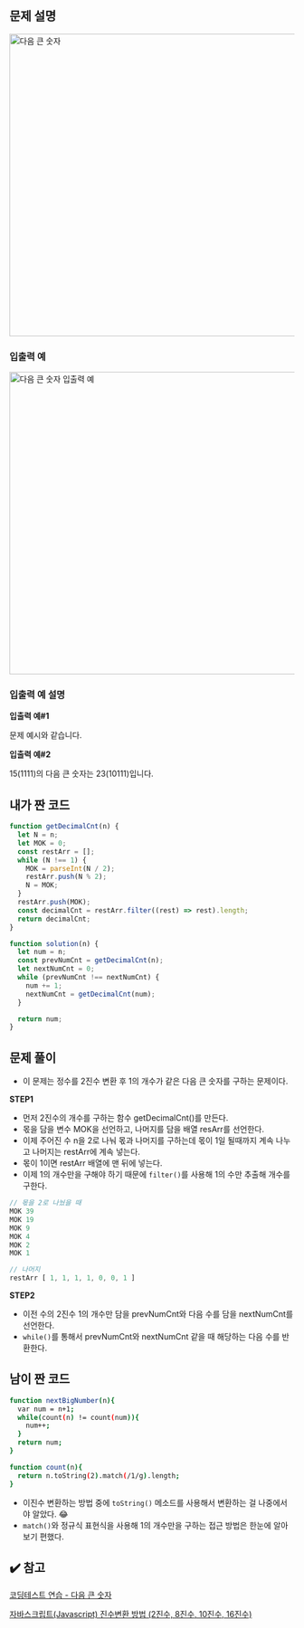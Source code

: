 ## 문제 설명

<img width="535" alt="다음 큰 숫자" src="https://user-images.githubusercontent.com/47416686/121794355-69cecb00-cc42-11eb-8a87-5e68ec5367d6.png">

### 입출력 예

<img width="535" alt="다음 큰 숫자 입출력 예" src="https://user-images.githubusercontent.com/47416686/121794353-689d9e00-cc42-11eb-9c59-4db38785b9b0.png">

### 입출력 예 설명

**입출력 예#1**

문제 예시와 같습니다.

**입출력 예#2**

15(1111)의 다음 큰 숫자는 23(10111)입니다.

## 내가 짠 코드

```jsx
function getDecimalCnt(n) {
  let N = n;
  let MOK = 0;
  const restArr = [];
  while (N !== 1) {
    MOK = parseInt(N / 2);
    restArr.push(N % 2);
    N = MOK;
  }
  restArr.push(MOK);
  const decimalCnt = restArr.filter((rest) => rest).length;
  return decimalCnt;
}

function solution(n) {
  let num = n;
  const prevNumCnt = getDecimalCnt(n);
  let nextNumCnt = 0;
  while (prevNumCnt !== nextNumCnt) {
    num += 1;
    nextNumCnt = getDecimalCnt(num);
  }

  return num;
}
```

## 문제 풀이

- 이 문제는 정수를 2진수 변환 후 1의 개수가 같은 다음 큰 숫자를 구하는 문제이다.

**STEP1**

- 먼저 2진수의 개수를 구하는 함수 getDecimalCnt()를 만든다.
- 몫을 담을 변수 MOK을 선언하고, 나머지를 담을 배열 resArr를 선언한다.
- 이제 주어진 수 n을 2로 나눠 몫과 나머지를 구하는데 몫이 1일 될때까지 계속 나누고 나머지는 restArr에 계속 넣는다.
- 몫이 1이면 restArr 배열에 맨 뒤에 넣는다.
- 이제 1의 개수만을 구해야 하기 때문에 `filter()`를 사용해 1의 수만 추출해 개수를 구한다.

```jsx
// 몫을 2로 나눴을 때
MOK 39
MOK 19
MOK 9
MOK 4
MOK 2
MOK 1

// 나머지
restArr [ 1, 1, 1, 1, 0, 0, 1 ]
```

**STEP2**

- 이전 수의 2진수 1의 개수만 담을 prevNumCnt와 다음 수를 담을 nextNumCnt를 선언한다.
- `while()`를 통해서 prevNumCnt와 nextNumCnt 같을 때 해당하는 다음 수를 반환한다.

## 남이 짠 코드

```bash
function nextBigNumber(n){
  var num = n+1;
  while(count(n) != count(num)){
    num++;
  }
  return num;
}

function count(n){
  return n.toString(2).match(/1/g).length;
}
```

- 이진수 변환하는 방법 중에 `toString()` 메소드를 사용해서 변환하는 걸 나중에서야 알았다. 😂
- `match()`와 정규식 표현식을 사용해 1의 개수만을 구하는 접근 방법은 한눈에 알아보기 편했다.

## ✔️ 참고

[코딩테스트 연습 - 다음 큰 숫자](https://programmers.co.kr/learn/courses/30/lessons/12911)

[자바스크립트(Javascript) 진수변환 방법 (2진수, 8진수, 10진수, 16진수)](https://ithub.tistory.com/290)
